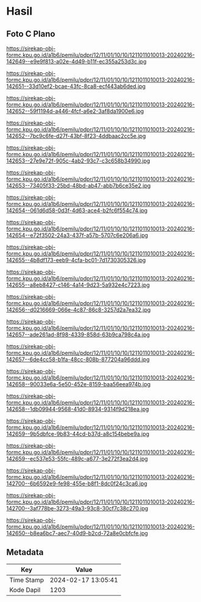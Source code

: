 # Hasil

## Foto C Plano

https://sirekap-obj-formc.kpu.go.id/a1b6/pemilu/pdpr/12/11/01/10/10/1211011010013-20240216-142649--e9e9f813-a02e-4d49-b11f-ec355a253d3c.jpg

https://sirekap-obj-formc.kpu.go.id/a1b6/pemilu/pdpr/12/11/01/10/10/1211011010013-20240216-142651--33d10ef2-bcae-43fc-8ca8-ecf443ab6ded.jpg

https://sirekap-obj-formc.kpu.go.id/a1b6/pemilu/pdpr/12/11/01/10/10/1211011010013-20240216-142652--59f1194d-a446-4fcf-a6e2-3af8da1900e6.jpg

https://sirekap-obj-formc.kpu.go.id/a1b6/pemilu/pdpr/12/11/01/10/10/1211011010013-20240216-142652--7bc9c6fe-d27f-43bf-8f23-4ddbaac2cc5e.jpg

https://sirekap-obj-formc.kpu.go.id/a1b6/pemilu/pdpr/12/11/01/10/10/1211011010013-20240216-142653--27e9e72f-905c-4ab2-93c7-c3c658b34990.jpg

https://sirekap-obj-formc.kpu.go.id/a1b6/pemilu/pdpr/12/11/01/10/10/1211011010013-20240216-142653--73405f33-25bd-48bd-ab47-abb7b6ce35e2.jpg

https://sirekap-obj-formc.kpu.go.id/a1b6/pemilu/pdpr/12/11/01/10/10/1211011010013-20240216-142654--061d6d58-0d3f-4d63-ace4-b2fc6f554c74.jpg

https://sirekap-obj-formc.kpu.go.id/a1b6/pemilu/pdpr/12/11/01/10/10/1211011010013-20240216-142654--e72f3502-24a3-437f-a57b-5707c6e206a6.jpg

https://sirekap-obj-formc.kpu.go.id/a1b6/pemilu/pdpr/12/11/01/10/10/1211011010013-20240216-142655--4b8df173-eeb9-4cfa-bc01-7d1730305326.jpg

https://sirekap-obj-formc.kpu.go.id/a1b6/pemilu/pdpr/12/11/01/10/10/1211011010013-20240216-142655--a8eb8427-c146-4a14-9d23-5a932e4c7223.jpg

https://sirekap-obj-formc.kpu.go.id/a1b6/pemilu/pdpr/12/11/01/10/10/1211011010013-20240216-142656--d0216669-066e-4c87-86c8-3257d2a7ea32.jpg

https://sirekap-obj-formc.kpu.go.id/a1b6/pemilu/pdpr/12/11/01/10/10/1211011010013-20240216-142657--ade261ad-8f98-4339-858d-63b9ca798c4a.jpg

https://sirekap-obj-formc.kpu.go.id/a1b6/pemilu/pdpr/12/11/01/10/10/1211011010013-20240216-142657--6de4cc58-b1fa-48cc-808b-877204a96ddd.jpg

https://sirekap-obj-formc.kpu.go.id/a1b6/pemilu/pdpr/12/11/01/10/10/1211011010013-20240216-142658--90033e6a-5e50-452e-8159-baa56eea974b.jpg

https://sirekap-obj-formc.kpu.go.id/a1b6/pemilu/pdpr/12/11/01/10/10/1211011010013-20240216-142658--1db09944-9568-41d0-8934-9314f9d218ea.jpg

https://sirekap-obj-formc.kpu.go.id/a1b6/pemilu/pdpr/12/11/01/10/10/1211011010013-20240216-142659--9b5dbfce-9b83-44cd-b37d-a8c154bebe9a.jpg

https://sirekap-obj-formc.kpu.go.id/a1b6/pemilu/pdpr/12/11/01/10/10/1211011010013-20240216-142659--ec537e53-55fc-489c-a677-3e272f3ea2d4.jpg

https://sirekap-obj-formc.kpu.go.id/a1b6/pemilu/pdpr/12/11/01/10/10/1211011010013-20240216-142700--6b6592e9-fe98-455e-b8f1-8dc0f24c3ca6.jpg

https://sirekap-obj-formc.kpu.go.id/a1b6/pemilu/pdpr/12/11/01/10/10/1211011010013-20240216-142700--3af778be-3273-49a3-93c8-30cf7c38c270.jpg

https://sirekap-obj-formc.kpu.go.id/a1b6/pemilu/pdpr/12/11/01/10/10/1211011010013-20240216-142650--b8ea6bc7-aec7-40d9-b2cd-72a8e0cbfcfe.jpg


## Metadata

| Key        | Value               |
| ---------- | ------------------- |
| Time Stamp | 2024-02-17 13:05:41 |
| Kode Dapil | 1203                |



